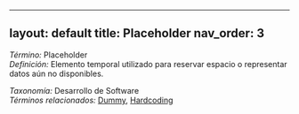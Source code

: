 
---
layout: default
title: Placeholder
nav_order: 3
---

*Término:* Placeholder  
*Definición:* Elemento temporal utilizado para reservar espacio o representar datos aún no disponibles.

*Taxonomía:* Desarrollo de Software  
*Términos relacionados:* [Dummy](https://maleniski.github.io/diccionario-angl-tec-mx/docs/alfabeticamente/D/dummy/), [Hardcoding](https://maleniski.github.io/diccionario-angl-tec-mx/docs/alfabeticamente/H/hardcoding/)
